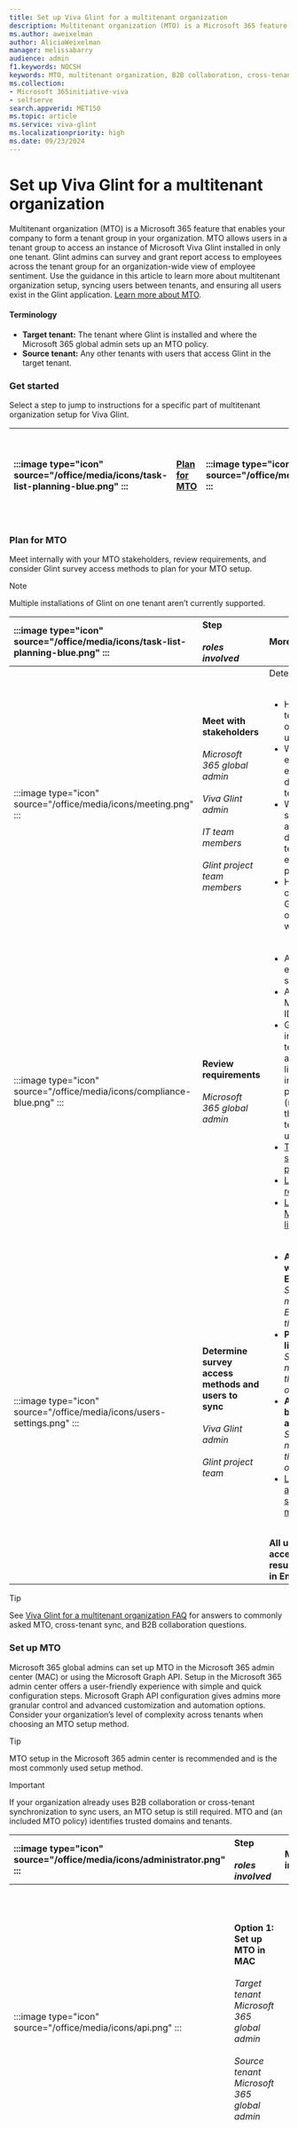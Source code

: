 ```yaml
---
title: Set up Viva Glint for a multitenant organization
description: Multitenant organization (MTO) is a Microsoft 365 feature that enables you to form a tenant group within your organization.
ms.author: aweixelman
author: AliciaWeixelman
manager: melissabarry
audience: admin
f1.keywords: NOCSH
keywords: MTO, multitenant organization, B2B collaboration, cross-tenant sync, FAQ
ms.collection:  
- Microsoft 365initiative-viva
- selfserve 
search.appverid: MET150 
ms.topic: article
ms.service: viva-glint
ms.localizationpriority: high
ms.date: 09/23/2024
---
```


# Set up Viva Glint for a multitenant organization

Multitenant organization (MTO) is a Microsoft 365 feature that enables your company to form a tenant group in your organization. MTO allows users in a tenant group to access an instance of Microsoft Viva Glint installed in only one tenant. Glint admins can survey and grant report access to employees across the tenant group for an organization-wide view of employee sentiment. Use the guidance in this article to learn more about multitenant organization setup, syncing users between tenants, and ensuring all users exist in the Glint application. [Learn more about MTO](/entra/identity/multi-tenant-organizations/multi-tenant-organization-overview).

#### Terminology

- **Target tenant:** The tenant where Glint is installed and where the Microsoft 365 global admin sets up an MTO policy. 
- **Source tenant:** Any other tenants with users that access Glint in the target tenant.

### Get started

Select a step to jump to instructions for a specific part of multitenant organization setup for Viva Glint. 

|:::image type="icon" source="/office/media/icons/task-list-planning-blue.png" ::: |[Plan for MTO](#plan-for-mto)| :::image type="icon" source="/office/media/icons/administrator.png" ::: |[Set up MTO](#set-up-mto)| :::image type="icon" source="/office/media/icons/migration-blue.png" ::: |[Sync users](#sync-users) |:::image type="icon" source="/office/media/icons/users-people.png" ::: |[Import users from all tenants to the Glint app](#import-users-from-all-tenants-to-the-glint-app) |
|:---|:---|:---|:---|:---|:---|:---|:---|

### Plan for MTO

Meet internally with your MTO stakeholders, review requirements, and consider Glint survey access methods to plan for your MTO setup.

> [!NOTE]
> Multiple installations of Glint on one tenant aren’t currently supported.

| :::image type="icon" source="/office/media/icons/task-list-planning-blue.png" ::: |Step<br> <br> _roles involved_| More information |
|:---|:---|:---|
|:::image type="icon" source="/office/media/icons/meeting.png" ::: | **Meet with stakeholders** <br> <br>_Microsoft 365 global admin_ <br> <br>_Viva Glint admin_ <br> <br>_IT team members_ <br> <br>_Glint project team members_| Determine:<br> <br> <ul><li>How many tenants your organization uses</li> <li>Whether employees exist in different tenants</li> <li>What your Glint survey needs are across different tenants and employee populations</li> <li>How you currently use Glint for organization-wide surveys</li></ul>|
| :::image type="icon" source="/office/media/icons/compliance-blue.png" ::: | **Review requirements** <br> <br>_Microsoft 365 global admin_ | <ul><li>All tenants exist in the same cloud</li><li>All tenants use Microsoft Entra ID </li><li>Glint is installed in one tenant where all Glint licenses used in the MTO are purchased (regardless of the home tenant of the user)</li> <li>[Target and source tenant prerequisites](https://go.microsoft.com/fwlink/?linkid=2282429)</li><li>[License requirements](https://go.microsoft.com/fwlink/?linkid=2282509)<li>[Learn about MTO limitations](/entra/identity/multi-tenant-organizations/multi-tenant-organization-known-issues)</li> </ul>|
|:::image type="icon" source="/office/media/icons/users-settings.png" ::: | **Determine survey access methods and users to sync** <br> <br>_Viva Glint admin_ <br> <br>_Glint project team_ | <ul><li>**Authentication with Microsoft Entra ID**<br> _Survey takers must exist in Entra and in the Glint app_ <br></li> <li>**Personalized links**<br> _Survey takers need to exist in the Glint app only_ <br></li> <li>**Attribute-based survey access**<br> _Survey takers need to exist in the Glint app only_</li> <li>[Learn more about Glint survey access methods](/viva/glint/setup/understand-survey-access-methods)</li></ul><br> **All users that access survey results must exist in Entra**|

> [!TIP]
> See [Viva Glint for a multitenant organization FAQ](mto-faq.md) for answers to commonly asked MTO, cross-tenant sync, and B2B collaboration questions.

### Set up MTO

Microsoft 365 global admins can set up MTO in the Microsoft 365 admin center (MAC) or using the Microsoft Graph API. Setup in the Microsoft 365 admin center offers a user-friendly experience with simple and quick configuration steps. Microsoft Graph API configuration gives admins more granular control and advanced customization and automation options. Consider your organization’s level of complexity across tenants when choosing an MTO setup method.

> [!TIP]
> MTO setup in the Microsoft 365 admin center is recommended and is the most commonly used setup method.

> [!IMPORTANT]
> If your organization already uses B2B collaboration or cross-tenant synchronization to sync users, an MTO setup is still required. MTO and (an included MTO policy) identifies trusted domains and tenants.

| :::image type="icon" source="/office/media/icons/administrator.png" ::: |Step <br> <br> _roles involved_ | More information |
|:---|:---|:---|
|:::image type="icon" source="/office/media/icons/api.png" ::: | **Option 1: Set up MTO in MAC** <br> <br>_Target tenant Microsoft 365 global admin_ <br> <br>_Source tenant Microsoft 365 global admin_ | <ol><li>[As the target tenant admin, set up a new MTO in MAC](https://go.microsoft.com/fwlink/?linkid=2282609)</li> <li>[As the target tenant admin, add tenants to your MTO in MAC](https://go.microsoft.com/fwlink/?linkid=2282610)</li> <li>[As a source tenant admin, join an MTO](https://go.microsoft.com/fwlink/?linkid=2282430)</li></ol>|
|:::image type="icon" source="/office/media/icons/api.png" ::: | **Option 2: Set up MTO with the Microsoft Graph API** <br> <br>_Target tenant Microsoft 365 global admin_ <br> <br>_Source tenant Microsoft 365 global admin_ | <ol><li>As the target tenant admin, [sign in to the target tenant](https://go.microsoft.com/fwlink/?linkid=2282257) and [create an MTO](https://go.microsoft.com/fwlink/?linkid=2282047)</li> <li> [As the target tenant admin, add tenants to the MTO](https://go.microsoft.com/fwlink/?linkid=2282346)</li><li> As the source tenant admin, [sign in to the source tenant](https://go.microsoft.com/fwlink/?linkid=2282048) and [join the MTO](https://go.microsoft.com/fwlink/?linkid=2282347)</li><li> As the target tenant admin, [setup a cross-tenant access policy](https://go.microsoft.com/fwlink/?linkid=2282049) and [configure inbound user sync](https://go.microsoft.com/fwlink/?linkid=2282348)</li></ul>|


### Sync users

There are two options to sync users for MTO and Viva Glint: B2B collaboration or cross-tenant synchronization. Both options result in the creation of [B2B collaboration users](/entra/external-id/user-properties). Cross-tenant synchronization automatically updates users and removes them when they leave the organization. Review prerequisites for each method:

- [cross-tenant synchronization prerequisites](https://go.microsoft.com/fwlink/?linkid=2282614)
- [B2B collaboration prerequisites](https://go.microsoft.com/fwlink/?linkid=2282432)

> [!TIP]
> Cross-tenant synchronization is recommended and offers a more automated and streamlined user sync method.

> [!IMPORTANT]
> - If your organization already has cross-tenant synchronization set up for users that need to access Glint in the target tenant, skip this step.
> - If your organization uses [B2B direct connect](/entra/external-id/b2b-direct-connect-overview), accounts for source tenant users aren't created in the target tenant. Cross-tenant synchronization is still needed to sync users and doesn't affect any existing B2B direct connect setups. 

| :::image type="icon" source="/office/media/icons/migration-blue.png" ::: |Sync option <br> <br> _roles involved_| More information |
|:---|:---|:---|
|:::image type="icon" source="/office/media/icons/users-people.png" ::: | **Option 1: cross-tenant synchronization (CTS)** <br> <br>_Target tenant Microsoft 365 global admin_ <br> <br>_Source tenant Microsoft 365 global admin_ | <ol><li>As the target tenant admin, [enable CTS in the target tenant](https://go.microsoft.com/fwlink/?linkid=2282434)</li> <li>As target tenant admin, [enable autoredemption in the target tenant](https://go.microsoft.com/fwlink/?linkid=2282510) </li><li>As the source tenant admin, [enable autoredemption in the source tenant](https://go.microsoft.com/fwlink/?linkid=2282616)</li><li>As the source tenant admin, [set up CTS in the source tenant](https://go.microsoft.com/fwlink/?linkid=2282511) and [test the connection to the target tenant](https://go.microsoft.com/fwlink/?linkid=2282617)</li> <li>As the source tenant admin, [define who's in scope for provisioning](https://go.microsoft.com/fwlink/?linkid=2282435) and [test on demand provisioning](https://go.microsoft.com/fwlink/?linkid=2282512)</li><li>As the source tenant admin, [start the provisioning job](https://go.microsoft.com/fwlink/?linkid=2282436) to sync users to the target tenant</li> <li>As target and source tenant admins, [verify users in the target tenant and monitor the provisioning job](https://go.microsoft.com/fwlink/?linkid=2282437)</li></ol>|
|:::image type="icon" source="/office/media/icons/upload-blue.png" ::: | **Option 2: B2B collaboration** <br> <br>_Target tenant Microsoft 365 global admin_ <br> <br>_Source tenant Microsoft 365 global admin_ | <ol><li>**Optional:** In the target and source tenants, [confirm that autoredemption is selected in cross-tenant access settings](https://go.microsoft.com/fwlink/?linkid=2282349)</li><li>As the target tenant admin, [prepare a comma-separated value (.csv) file with user information](https://go.microsoft.com/fwlink/?linkid=2282050)</li> <li>As the target tenant admin, [upload the file to Microsoft Entra ID](https://go.microsoft.com/fwlink/?linkid=2282051)</li><li>As the target tenant admin, [confirm that users are added to the directory](https://go.microsoft.com/fwlink/?linkid=2282052)</li></ol>|


### Import users from all tenants to the Glint app

To successfully access surveys and results, all users need to be imported to the Glint application, regardless of their home tenant. Glint offers two methods to import users:

| :::image type="icon" source="/office/media/icons/users-people.png" ::: |Import method <br> <br> _roles involved_| More information|
|:---|:---|:---|
|:::image type="icon" source="/office/media/icons/database.png" ::: | **Secure File Transfer Protocol (SFTP)** <br> <br>_Viva Glint admin_ <br> <br>_HR information system team_| <ul><li>[SFTP and data automation](/viva/glint/setup/sftp-data-automation)</li></ul> |
|:::image type="icon" source="/office/media/icons/files-blue.png" ::: | **People page import** <br> <br>_Viva Glint admin_ | <ul><li>[People page import in the Glint platform](/viva/glint/setup/upload-employee-attributes)</li> </ul>|

### Related resources

**Cross-tenant access and multitenant organization**: 

- [Cross-tenant access overview](/entra/external-id/cross-tenant-access-overview), especially the **Important considerations** section.
- [Configure B2B collaboration cross-tenant access](/entra/external-id/cross-tenant-access-settings-b2b-collaboration).
- [Enable B2B external collaboration settings](/entra/external-id/external-collaboration-settings-configure).
- [Plan for multitenant organizations in Microsoft 365](/microsoft-365/enterprise/plan-multi-tenant-org-overview)
- [Configure a multitenant organization using PowerShell or Microsoft Graph API](/entra/identity/multi-tenant-organizations/multi-tenant-organization-configure-graph?tabs=ms-powershell)
- [What is a multitenant organization in Microsoft Entra ID?](/entra/identity/multi-tenant-organizations/multi-tenant-organization-overview)
- [Manage tenants in your Microsoft Customer Agreement billing account](/azure/cost-management-billing/microsoft-customer-agreement/manage-tenants#whats-a-tenant) 
- [Multitenant organization scenario and Microsoft Entra capabilities](/entra/identity/multi-tenant-organizations/overview)
- [Viva Glint for a multitenant organization FAQ](mto-faq.md)

**B2B collaboration**: 

- [Configure cross-tenant access settings for B2B collaboration](/entra/external-id/cross-tenant-access-settings-b2b-collaboration)
- [Bulk invite guest users for B2B collaboration](/entra/external-id/tutorial-bulk-invite)
- [B2B monthly active user (MAU) licensing](/entra/external-id/external-identities-pricing)

**Cross-tenant synchronization**: 

- [Configure cross-tenant synchronization](/entra/identity/multi-tenant-organizations/cross-tenant-synchronization-configure) 
- [Configure cross-tenant synchronization using PowerShell or Microsoft Graph API](/entra/identity/multi-tenant-organizations/cross-tenant-synchronization-configure-graph?tabs=ms-powershell)
- [B2B monthly active user (MAU) licensing](/entra/external-id/external-identities-pricing)
- [Cross-tenant synchronization licensing](https://go.microsoft.com/fwlink/?linkid=2272785)
